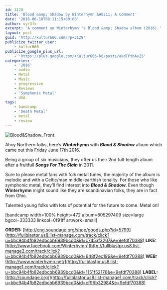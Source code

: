 ```yaml
---
id: 3128
title: 'Blood &amp; Shadow by Winterhymn &#8211; A Comment'
date: '2016-06-18T08:11:15+00:00'
author: syr3fx
excerpt: 'A comment on Winterhymn''s Blood &amp; Shadow album (2016).'
layout: post
guid: 'http://kultur666.com/?p=3128'
publicize_twitter_user:
    - kultur666
publicize_google_plus_url:
    - 'https://plus.google.com/+Kultur666-k6/posts/akdTPtKAxZ5'
categories:
    - '2016'
    - audio
    - Metal
    - Music
    - progressive
    - Reviews
    - 'Symphonic Metal'
    - USA
tags:
    - bandcamp
    - 'Death Metal'
    - metal
    - review
---
```


![Blood&amp;Shadow_Front](http://localhost:8080/wp-content/uploads/2016/06/bloodshadow_front.jpg)

Ahoy Northern folks, here’s **Winterhymn** with ***Blood &amp; Shadow*** album which came out this Friday June 17th 2016.

Being a group of six musicians, they offer us their 2nd full-length album after a fruitfull ***Songs For The Slain*** in 2011.

Sure to please metal fans with folk metal tunes, the majority of the album is melodic and with a Celtic/man middle-earthish tonality. For those who like symphonic metal, they’ll find interest into ***Blood &amp; Shadow***. Even though **Winterhymn** might sound like they are scandinavian folks, they are in fact from Ohio.

Talented young folks with lots of potential for the future to come. Metal on!

\[bandcamp width=100% height=472 album=805297409 size=large bgcol=333333 linkcol=0f91ff artwork=small\]

**ORDER:** [http://eng.soundage.org/shop/goods.php?id=5799](http://fullblastpr.us8.list-manage.com/track/click?u=bbc94b4fb82edbcbb6939bcd0&id=c745af3207&e=9efdf70388)
**LIKE:** [http://www.facebook.com/Winterhymn](http://fullblastpr.us8.list-manage2.com/track/click?u=bbc94b4fb82edbcbb6939bcd0&id=648f2ec196&e=9efdf70388)
**WEB:** [http://www.winterhymn.net/](http://fullblastpr.us8.list-manage1.com/track/click?u=bbc94b4fb82edbcbb6939bcd0&id=1151f52176&e=9efdf70388)
**LABEL:** [http://soundage.org/](http://fullblastpr.us8.list-manage1.com/track/click?u=bbc94b4fb82edbcbb6939bcd0&id=cf96b32984&e=9efdf70388)